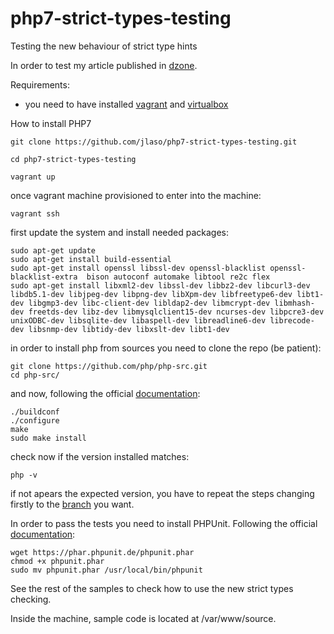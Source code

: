 # php7-strict-types-testing

Testing the new behaviour of strict type hints

In order to test my article published in [dzone](http://www.dzone.com/links/php_7_scalar_type_hinting_finally_approved.html).

Requirements:
- you need to have installed [vagrant](http://docs.vagrantup.com/v2/installation/) and [virtualbox](https://www.virtualbox.org/wiki/Downloads)


How to install PHP7

```ssh
git clone https://github.com/jlaso/php7-strict-types-testing.git

cd php7-strict-types-testing

vagrant up
```

once vagrant machine provisioned to enter into the machine:

```ssh
vagrant ssh
```

first update the system and install needed packages:

```ssh
sudo apt-get update
sudo apt-get install build-essential
sudo apt-get install openssl libssl-dev openssl-blacklist openssl-blacklist-extra  bison autoconf automake libtool re2c flex 
sudo apt-get install libxml2-dev libssl-dev libbz2-dev libcurl3-dev libdb5.1-dev libjpeg-dev libpng-dev libXpm-dev libfreetype6-dev libt1-dev libgmp3-dev libc-client-dev libldap2-dev libmcrypt-dev libmhash-dev freetds-dev libz-dev libmysqlclient15-dev ncurses-dev libpcre3-dev unixODBC-dev libsqlite-dev libaspell-dev libreadline6-dev librecode-dev libsnmp-dev libtidy-dev libxslt-dev libt1-dev
```

in order to install php from sources you need to clone the repo (be patient):
```ssh
git clone https://github.com/php/php-src.git
cd php-src/
```

and now, following the official [documentation](http://us1.php.net/git.php):
```ssh
./buildconf
./configure
make
sudo make install
```

check now if the version installed matches:
```ssh
php -v
```


if not apears the expected version, you have to repeat the steps changing firstly to the [branch](https://github.com/php/php-src/branches) you want.

In order to pass the tests you need to install PHPUnit. Following the official [documentation](https://phpunit.de/manual/current/en/installation.html):

```ssh
wget https://phar.phpunit.de/phpunit.phar
chmod +x phpunit.phar
sudo mv phpunit.phar /usr/local/bin/phpunit
```


See the rest of the samples to check how to use the new strict types checking.

Inside the machine, sample code is located at /var/www/source.




